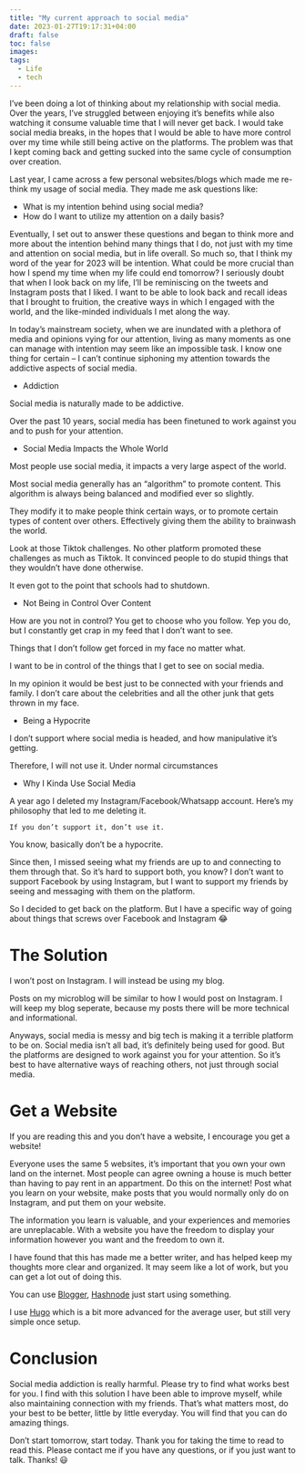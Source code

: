 ```yaml
---
title: "My current approach to social media"
date: 2023-01-27T19:17:31+04:00
draft: false
toc: false
images:
tags:
  - Life
  - tech
---
```



I’ve been doing a lot of thinking about my relationship with social media. Over the years, I’ve struggled between enjoying it’s benefits while also watching it consume valuable time that I will never get back. I would take social media breaks, in the hopes that I would be able to have more control over my time while still being active on the platforms. The problem was that I kept coming back and getting sucked into the same cycle of consumption over creation.

Last year, I came across a few personal websites/blogs which made me re-think my usage of social media. They made me ask questions like:

- What is my intention behind using social media?
- How do I want to utilize my attention on a daily basis?

Eventually, I set out to answer these questions and began to think more and more about the intention behind many things that I do, not just with my time and attention on social media, but in life overall. So much so, that I think my word of the year for 2023 will be intention. What could be more crucial than how I spend my time when my life could end tomorrow? I seriously doubt that when I look back on my life, I’ll be reminiscing on the tweets and Instagram posts that I liked. I want to be able to look back and recall ideas that I brought to fruition, the creative ways in which I engaged with the world, and the like-minded individuals I met along the way.

In today’s mainstream society, when we are inundated with a plethora of media and opinions vying for our attention, living as many moments as one can manage with intention may seem like an impossible task. I know one thing for certain – I can’t continue siphoning my attention towards the addictive aspects of social media.


- Addiction 

Social media is naturally made to be addictive.

Over the past 10 years, social media has been finetuned to work against you and to push for your attention.

- Social Media Impacts the Whole World

Most people use social media, it impacts a very large aspect of the world.

Most social media generally has an “algorithm” to promote content. This algorithm is always being balanced and modified ever so slightly.

They modify it to make people think certain ways, or to promote certain types of content over others. Effectively giving them the ability to brainwash the world.

Look at those Tiktok challenges. No other platform promoted these challenges as much as Tiktok. It convinced people to do stupid things that they wouldn’t have done otherwise.

It even got to the point that schools had to shutdown.


- Not Being in Control Over Content

How are you not in control? You get to choose who you follow. Yep you do, but I constantly get crap in my feed that I don’t want to see.

Things that I don’t follow get forced in my face no matter what.

I want to be in control of the things that I get to see on social media.

In my opinion it would be best just to be connected with your friends and family. I don’t care about the celebrities and all the other junk that gets thrown in my face.

- Being a Hypocrite 

I don’t support where social media is headed, and how manipulative it’s getting.

Therefore, I will not use it. Under normal circumstances

- Why I Kinda Use Social Media

A year ago I deleted my Instagram/Facebook/Whatsapp account. Here’s my philosophy that led to me deleting it.

`If you don’t support it, don’t use it.`

You know, basically don’t be a hypocrite.

Since then, I missed seeing what my friends are up to and connecting to them through that. So it’s hard to support both, you know? I don’t want to support Facebook by using Instagram, but I want to support my friends by seeing and messaging with them on the platform.

So I decided to get back on the platform. But I have a specific way of going about things that screws over Facebook and Instagram 😂

# The Solution
I won’t post on Instagram. I will instead be using my blog.

Posts on my microblog will be similar to how I would post on Instagram. I will keep my blog seperate, because my posts there will be more technical and informational.

Anyways, social media is messy and big tech is making it a terrible platform to be on. Social media isn’t all bad, it’s definitely being used for good. But the platforms are designed to work against you for your attention. So it’s best to have alternative ways of reaching others, not just through social media.

# Get a Website
If you are reading this and you don’t have a website, I encourage you get a website!

Everyone uses the same 5 websites, it’s important that you own your own land on the internet. Most people can agree owning a house is much better than having to pay rent in an appartment. Do this on the internet! Post what you learn on your website, make posts that you would normally only do on Instagram, and put them on your website.

The information you learn is valuable, and your experiences and memories are unreplacable. With a website you have the freedom to display your information however you want and the freedom to own it.

I have found that this has made me a better writer, and has helped keep my thoughts more clear and organized. It may seem like a lot of work, but you can get a lot out of doing this.

You can use [Blogger](https://www.blogger.com/), [Hashnode](https://hashnode.com/) just start using something.

I use [Hugo](https://gohugo.io/) which is a bit more advanced for the average user, but still very simple once setup.

# Conclusion
Social media addiction is really harmful. Please try to find what works best for you. I find with this solution I have been able to improve myself, while also maintaining connection with my friends. That’s what matters most, do your best to be better, little by little everyday. You will find that you can do amazing things.

Don’t start tomorrow, start today. Thank you for taking the time to read to read this. Please contact me if you have any questions, or if you just want to talk. Thanks! 😃